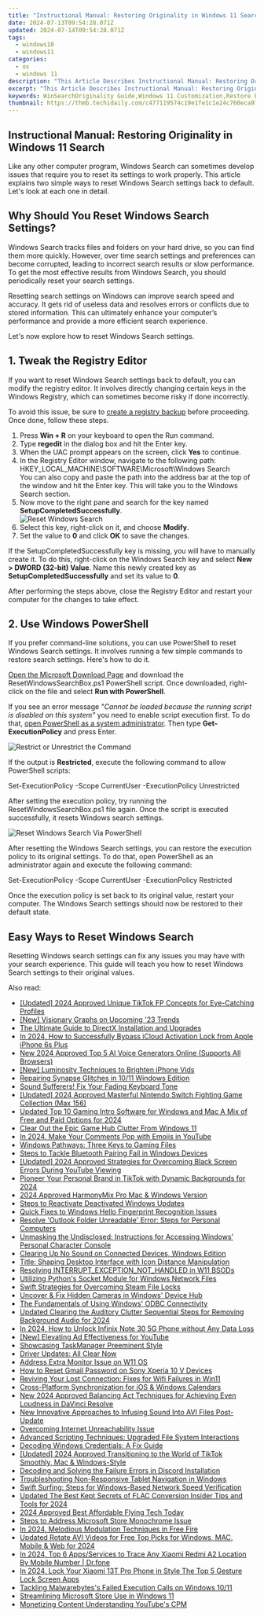 ```yaml
---
title: "Instructional Manual: Restoring Originality in Windows 11 Search"
date: 2024-07-13T09:54:28.071Z
updated: 2024-07-14T09:54:28.071Z
tags:
  - windows10
  - windows11
categories:
  - os
  - windows 11
description: "This Article Describes Instructional Manual: Restoring Originality in Windows 11 Search"
excerpt: "This Article Describes Instructional Manual: Restoring Originality in Windows 11 Search"
keywords: WinSearchOriginality Guide,Windows 11 Customization,Restore PC Search Authenticity,Enhance Windows 11 Search Originality,Personalize Windows 11 Suggestions,Unique Windows Search Tips,Win11 Search Individuality Boost
thumbnail: https://thmb.techidaily.com/c477119574c19e1fe1c1e24c760eca970cf6d9df63cc3bc93f37a86e27d2e105.png
---
```


## Instructional Manual: Restoring Originality in Windows 11 Search

 Like any other computer program, Windows Search can sometimes develop issues that require you to reset its settings to work properly. This article explains two simple ways to reset Windows Search settings back to default. Let's look at each one in detail.

## Why Should You Reset Windows Search Settings?

 Windows Search tracks files and folders on your hard drive, so you can find them more quickly. However, over time search settings and preferences can become corrupted, leading to incorrect search results or slow performance. To get the most effective results from Windows Search, you should periodically reset your search settings.

 Resetting search settings on Windows can improve search speed and accuracy. It gets rid of useless data and resolves errors or conflicts due to stored information. This can ultimately enhance your computer’s performance and provide a more efficient search experience.

 Let's now explore how to reset Windows Search settings.

## 1\. Tweak the Registry Editor

 If you want to reset Windows Search settings back to default, you can modify the registry editor. It involves directly changing certain keys in the Windows Registry, which can sometimes become risky if done incorrectly.

 To avoid this issue, be sure to [create a registry backup](https://www.makeuseof.com/tag/backup-restore-windows-registry/) before proceeding. Once done, follow these steps.

1. Press **Win + R** on your keyboard to open the Run command.
2. Type **regedit** in the dialog box and hit the Enter key.
3. When the UAC prompt appears on the screen, click **Yes** to continue.
4. In the Registry Editor window, navigate to the following path:  
HKEY_LOCAL_MACHINE\SOFTWARE\Microsoft\Windows Search  
 You can also copy and paste the path into the address bar at the top of the window and hit the Enter key. This will take you to the Windows Search section.
5. Now move to the right pane and search for the key named **SetupCompletedSuccessfully**.  
![Reset Windows Search](https://static1.makeuseofimages.com/wordpress/wp-content/uploads/2023/04/reset-windows-search.jpg)
6. Select this key, right-click on it, and choose **Modify**.
7. Set the value to **0** and click **OK** to save the changes.

 If the SetupCompletedSuccessfully key is missing, you will have to manually create it. To do this, right-click on the Windows Search key and select **New > DWORD (32-bit) Value**. Name this newly created key as **SetupCompletedSuccessfully** and set its value to **0**.

 After performing the steps above, close the Registry Editor and restart your computer for the changes to take effect.

## 2\. Use Windows PowerShell

 If you prefer command-line solutions, you can use PowerShell to reset Windows Search settings. It involves running a few simple commands to restore search settings. Here's how to do it.

[Open the Microsoft Download Page](https://www.microsoft.com/en-us/download/100295) and download the ResetWindowsSearchBox.ps1 PowerShell script. Once downloaded, right-click on the file and select **Run with PowerShell**.

 If you see an error message _"Cannot be loaded because the running script is disabled on this system"_ you need to enable script execution first. To do that, [open PowerShell as a system administrator](http://www.makeuseof.com/windows-11-powershell-administrator/). Then type **Get-ExecutionPolicy** and press Enter.

![Restrict or Unrestrict the Command](https://static1.makeuseofimages.com/wordpress/wp-content/uploads/2023/04/restrict-or-unrestrict-the-command.png)

 If the output is **Restricted**, execute the following command to allow PowerShell scripts:

Set-ExecutionPolicy -Scope CurrentUser -ExecutionPolicy Unrestricted

 After setting the execution policy, try running the ResetWindowsSearchBox.ps1 file again. Once the script is executed successfully, it resets Windows search settings.

![Reset Windows Search Via PowerShell](https://static1.makeuseofimages.com/wordpress/wp-content/uploads/2023/04/reset-windows-search-via-powershell.png)

 After resetting the Windows Search settings, you can restore the execution policy to its original settings. To do that, open PowerShell as an administrator again and execute the following command:

Set-ExecutionPolicy -Scope CurrentUser -ExecutionPolicy Restricted

 Once the execution policy is set back to its original value, restart your computer. The Windows Search settings should now be restored to their default state.

## Easy Ways to Reset Windows Search

 Resetting Windows search settings can fix any issues you may have with your search experience. This guide will teach you how to reset Windows Search settings to their original values.


<ins class="adsbygoogle"
     style="display:block"
     data-ad-format="autorelaxed"
     data-ad-client="ca-pub-7571918770474297"
     data-ad-slot="1223367746"></ins>



<ins class="adsbygoogle"
     style="display:block"
     data-ad-client="ca-pub-7571918770474297"
     data-ad-slot="8358498916"
     data-ad-format="auto"
     data-full-width-responsive="true"></ins>



<span class="atpl-alsoreadstyle">Also read:</span>
<div><ul>
<li><a href="https://tiktok-video-recordings.techidaily.com/updated-2024-approved-unique-tiktok-fp-concepts-for-eye-catching-profiles/"><u>[Updated] 2024 Approved  Unique TikTok FP Concepts for Eye-Catching Profiles</u></a></li>
<li><a href="https://facebook-video-share.techidaily.com/new-visionary-graphs-on-upcoming-23-trends/"><u>[New] Visionary Graphs on Upcoming '23 Trends</u></a></li>
<li><a href="https://win11.techidaily.com/the-ultimate-guide-to-directx-installation-and-upgrades/"><u>The Ultimate Guide to DirectX Installation and Upgrades</u></a></li>
<li><a href="https://activate-lock.techidaily.com/in-2024-how-to-successfully-bypass-icloud-activation-lock-from-apple-iphone-6s-plus-by-drfone-ios/"><u>In 2024, How to Successfully Bypass iCloud Activation Lock from Apple iPhone 6s Plus</u></a></li>
<li><a href="https://ai-voice.techidaily.com/new-2024-approved-top-5-ai-voice-generators-online-supports-all-browsers/"><u>New 2024 Approved Top 5 AI Voice Generators Online (Supports All Browsers)</u></a></li>
<li><a href="https://extra-guidance.techidaily.com/new-luminosity-techniques-to-brighten-iphone-vids/"><u>[New] Luminosity Techniques to Brighten iPhone Vids</u></a></li>
<li><a href="https://win11.techidaily.com/repairing-synapse-glitches-in-1011-windows-edition/"><u>Repairing Synapse Glitches in 10/11 Windows Edition</u></a></li>
<li><a href="https://win11.techidaily.com/sound-sufferers-fix-your-fading-keyboard-tone/"><u>Sound Sufferers! Fix Your Fading Keyboard Tone</u></a></li>
<li><a href="https://screen-video-capture.techidaily.com/updated-2024-approved-masterful-nintendo-switch-fighting-game-collection-max-156/"><u>[Updated] 2024 Approved  Masterful Nintendo Switch Fighting Game Collection (Max 156)</u></a></li>
<li><a href="https://smart-video-editing.techidaily.com/updated-top-10-gaming-intro-software-for-windows-and-mac-a-mix-of-free-and-paid-options-for-2024/"><u>Updated Top 10 Gaming Intro Software for Windows and Mac A Mix of Free and Paid Options for 2024</u></a></li>
<li><a href="https://win11.techidaily.com/clear-out-the-epic-game-hub-clutter-from-windows-11/"><u>Clear Out the Epic Game Hub Clutter From Windows 11</u></a></li>
<li><a href="https://youtube-stream.techidaily.com/in-2024-make-your-comments-pop-with-emojis-in-youtube/"><u>In 2024, Make Your Comments Pop with Emojis in YouTube</u></a></li>
<li><a href="https://win11.techidaily.com/windows-pathways-three-keys-to-gaming-files/"><u>Windows Pathways: Three Keys to Gaming Files</u></a></li>
<li><a href="https://win11.techidaily.com/steps-to-tackle-bluetooth-pairing-fail-in-windows-devices/"><u>Steps to Tackle Bluetooth Pairing Fail in Windows Devices</u></a></li>
<li><a href="https://youtube-docs.techidaily.com/ed-2024-approved-strategies-for-overcoming-black-screen-errors-during-youtube-viewing/"><u>[Updated] 2024 Approved  Strategies for Overcoming Black Screen Errors During YouTube Viewing</u></a></li>
<li><a href="https://tiktok-video-recordings.techidaily.com/pioneer-your-personal-brand-in-tiktok-with-dynamic-backgrounds-for-2024/"><u>Pioneer Your Personal Brand in TikTok with Dynamic Backgrounds for 2024</u></a></li>
<li><a href="https://article-files.techidaily.com/2024-approved-harmonymix-pro-mac-and-windows-version/"><u>2024 Approved  HarmonyMix Pro Mac & Windows Version</u></a></li>
<li><a href="https://win11.techidaily.com/steps-to-reactivate-deactivated-windows-updates/"><u>Steps to Reactivate Deactivated Windows Updates</u></a></li>
<li><a href="https://win11.techidaily.com/quick-fixes-to-windows-hello-fingerprint-recognition-issues/"><u>Quick Fixes to Windows Hello Fingerprint Recognition Issues</u></a></li>
<li><a href="https://win11.techidaily.com/resolve-outlook-folder-unreadable-error-steps-for-personal-computers/"><u>Resolve 'Outlook Folder Unreadable' Error: Steps for Personal Computers</u></a></li>
<li><a href="https://win11.techidaily.com/unmasking-the-undisclosed-instructions-for-accessing-windows-personal-character-console/"><u>Unmasking the Undisclosed: Instructions for Accessing Windows’ Personal Character Console</u></a></li>
<li><a href="https://win11.techidaily.com/clearing-up-no-sound-on-connected-devices-windows-edition/"><u>Clearing Up No Sound on Connected Devices, Windows Edition</u></a></li>
<li><a href="https://win11.techidaily.com/title-shaping-desktop-interface-with-icon-distance-manipulation/"><u>Title: Shaping Desktop Interface with Icon Distance Manipulation</u></a></li>
<li><a href="https://win11.techidaily.com/resolving-interruptexceptionnothandled-in-w11-bsods/"><u>Resolving INTERRUPT_EXCEPTION_NOT_HANDLED in W11 BSODs</u></a></li>
<li><a href="https://win11.techidaily.com/utilizing-pythons-socket-module-for-windows-network-files/"><u>Utilizing Python's Socket Module for Windows Network Files</u></a></li>
<li><a href="https://win11.techidaily.com/swift-strategies-for-overcoming-steam-file-locks/"><u>Swift Strategies for Overcoming Steam File Locks</u></a></li>
<li><a href="https://win11.techidaily.com/uncover-and-fix-hidden-cameras-in-windows-device-hub/"><u>Uncover & Fix Hidden Cameras in Windows' Device Hub</u></a></li>
<li><a href="https://win11.techidaily.com/the-fundamentals-of-using-windows-odbc-connectivity/"><u>The Fundamentals of Using Windows' ODBC Connectivity</u></a></li>
<li><a href="https://sound-optimizing.techidaily.com/updated-clearing-the-auditory-clutter-sequential-steps-for-removing-background-audio-for-2024/"><u>Updated Clearing the Auditory Clutter Sequential Steps for Removing Background Audio for 2024</u></a></li>
<li><a href="https://unlock-android.techidaily.com/in-2024-how-to-unlock-infinix-note-30-5g-phone-without-any-data-loss-by-drfone-android/"><u>In 2024, How to Unlock Infinix Note 30 5G Phone without Any Data Loss</u></a></li>
<li><a href="https://youtube-videos.techidaily.com/new-elevating-ad-effectiveness-for-youtube/"><u>[New] Elevating Ad Effectiveness for YouTube</u></a></li>
<li><a href="https://win11.techidaily.com/showcasing-taskmanager-preeminent-style/"><u>Showcasing TaskManager Preeminent Style</u></a></li>
<li><a href="https://network-issues.techidaily.com/driver-updates-all-clear-now/"><u>Driver Updates: All Clear Now</u></a></li>
<li><a href="https://win11.techidaily.com/address-extra-monitor-issue-on-w11-os/"><u>Address Extra Monitor Issue on W11 OS</u></a></li>
<li><a href="https://android-unlock.techidaily.com/how-to-reset-gmail-password-on-sony-xperia-10-v-devices-by-drfone-android/"><u>How to Reset Gmail Password on Sony Xperia 10 V Devices</u></a></li>
<li><a href="https://win11.techidaily.com/reviving-your-lost-connection-fixes-for-wifi-failures-in-win11/"><u>Reviving Your Lost Connection: Fixes for Wifi Failures in Win11</u></a></li>
<li><a href="https://win11.techidaily.com/cross-platform-synchronization-for-ios-and-windows-calendars/"><u>Cross-Platform Synchronization for iOS & Windows Calendars</u></a></li>
<li><a href="https://audio-shaping.techidaily.com/new-2024-approved-balancing-act-techniques-for-achieving-even-loudness-in-davinci-resolve/"><u>New 2024 Approved Balancing Act Techniques for Achieving Even Loudness in DaVinci Resolve</u></a></li>
<li><a href="https://audio-shaping.techidaily.com/new-innovative-approaches-to-infusing-sound-into-avi-files-post-update/"><u>New Innovative Approaches to Infusing Sound Into AVI Files Post-Update</u></a></li>
<li><a href="https://win11-tips.techidaily.com/overcoming-internet-unreachability-issue/"><u>Overcoming Internet Unreachability Issue</u></a></li>
<li><a href="https://win11.techidaily.com/advanced-scripting-techniques-upgraded-file-system-interactions/"><u>Advanced Scripting Techniques: Upgraded File System Interactions</u></a></li>
<li><a href="https://win11.techidaily.com/decoding-windows-credentials-a-fix-guide/"><u>Decoding Windows Credentials: A Fix Guide</u></a></li>
<li><a href="https://tiktok-clips.techidaily.com/updated-2024-approved-transitioning-to-the-world-of-tiktok-smoothly-mac-and-windows-style/"><u>[Updated] 2024 Approved  Transitioning to the World of TikTok Smoothly, Mac & Windows-Style</u></a></li>
<li><a href="https://win11.techidaily.com/decoding-and-solving-the-failure-errors-in-discord-installation/"><u>Decoding and Solving the Failure Errors in Discord Installation</u></a></li>
<li><a href="https://win11.techidaily.com/troubleshooting-non-responsive-tablet-navigation-in-windows/"><u>Troubleshooting Non-Responsive Tablet Navigation in Windows</u></a></li>
<li><a href="https://win11.techidaily.com/swift-surfing-steps-for-windows-based-network-speed-verification/"><u>Swift Surfing: Steps for Windows-Based Network Speed Verification</u></a></li>
<li><a href="https://ai-video-tools.techidaily.com/updated-the-best-kept-secrets-of-flac-conversion-insider-tips-and-tools-for-2024/"><u>Updated The Best Kept Secrets of FLAC Conversion Insider Tips and Tools for 2024</u></a></li>
<li><a href="https://extra-hints.techidaily.com/2024-approved-best-affordable-flying-tech-today/"><u>2024 Approved  Best Affordable Flying Tech Today</u></a></li>
<li><a href="https://win11.techidaily.com/steps-to-address-microsoft-store-monochrome-issue/"><u>Steps to Address Microsoft Store Monochrome Issue</u></a></li>
<li><a href="https://extra-guidance.techidaily.com/in-2024-melodious-modulation-techniques-in-free-fire/"><u>In 2024, Melodious Modulation Techniques in Free Fire</u></a></li>
<li><a href="https://smart-video-editing.techidaily.com/updated-rotate-avi-videos-for-free-top-picks-for-windows-mac-mobile-and-web-for-2024/"><u>Updated Rotate AVI Videos for Free Top Picks for Windows, MAC, Mobile & Web for 2024</u></a></li>
<li><a href="https://android-location-track.techidaily.com/in-2024-top-6-appsservices-to-trace-any-xiaomi-redmi-a2-location-by-mobile-number-drfone-by-drfone-virtual-android/"><u>In 2024, Top 6 Apps/Services to Trace Any Xiaomi Redmi A2 Location By Mobile Number | Dr.fone</u></a></li>
<li><a href="https://unlock-android.techidaily.com/in-2024-lock-your-xiaomi-13t-pro-phone-in-style-the-top-5-gesture-lock-screen-apps-by-drfone-android/"><u>In 2024, Lock Your Xiaomi 13T Pro Phone in Style The Top 5 Gesture Lock Screen Apps</u></a></li>
<li><a href="https://win11.techidaily.com/tackling-malwarebytess-failed-execution-calls-on-windows-1011/"><u>Tackling Malwarebytes's Failed Execution Calls on Windows 10/11</u></a></li>
<li><a href="https://win11.techidaily.com/streamlining-microsoft-store-use-in-windows-11/"><u>Streamlining Microsoft Store Use in Windows 11</u></a></li>
<li><a href="https://youtube-web.techidaily.com/izing-content-understanding-youtubes-cpm/"><u>Monetizing Content  Understanding YouTube's CPM</u></a></li>
</ul></div>
